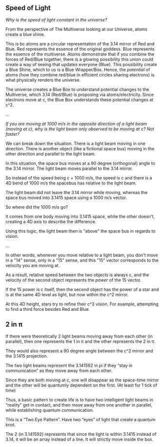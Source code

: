 ## Speed of Light 

*Why is the speed of light constant in the universe?* 

From the perspective of The Multiverse looking at our Universe, atoms create a blue shine. 

This is bc atoms are a circular representation of the 3.14 mirror of Red and Blue. Red represents the essence of the original goddess. Blue represents the essence of the multiverse. Atoms demonstrate that if you combine the forces of Red/Blue together, there is a glowing possibility this union could create a way of seeing that updates everyone (Blue). This possibility create a Blue Shine, which to us is a Blue Wrapper/Box. Hence, the *potential* of atoms (how they combine red/blue in efficient circles sharing electrons) is what physically renders the universe. 

The universe creates a Blue Box to understand potential changes to the Multiverse, which 3.14 (Red/Blue) is proposing via atoms/electricity. Since electrons move at c, the Blue Box understands these potential changes at c^2. 

...

*If you are moving at 1000 m/s in the opposite direction of a light beam (moving at c), why is the light beam only observed to be moving at c? Not faster?* 

We can break down the situation. There is a light beam moving in one direction. There is another object (like a fictional space bus) moving in the other direction and parallel to the light beam. 

In this situation, the space bus moves at a 90 degree (orthogonal) angle to the 3.14 mirror. The light beam moves parallel to the 3.14 mirror. 

So instead of the speed being c + 1000 m/s, the speed is c and there is a 4D bend of 1000 m/s the spacebus has relative to the light beam.

The light beam did not leave the 3.14 mirror while moving, whereas the space bus moved into 3.1415 space using a 1000 m/s vector. 

So where did the 1000 m/s go? 

It comes from one body moving into 3.1415 space, while the other doesn't, creating a 4D axis to describe the difference.

Using this logic, the light beam then is "above" the space bus in regards to vision.

...

In other words, whenever you move relative to a light beam, you don't move in a "14" sense, only in a "15" sense, and this "15" vector corresponds to the velocity you are moving at. 

As a result, relative speed between the two objects is always c, and the velocity of the second object represents the *power* of the 15 vector. 

If the 15 power is c itself, then the second object has the power of a star and is at the same 4D level as light, but now within the c^2 mirror.

At this 4D height, stars try to refine their c^3 vision. For example, attempting to find a third force besides Red and Blue.

## 2 in π

If there were theoretically 2 light beams moving away from each other (in parallel), then one represents the 1 in π and the other represents the 2 in π. 

They would also represent a 90 degree angle between the c^2 mirror and the 3.1415 projection. 

The two light beams represent the 3.141592 in pi if they “stay in communication” as they move away from each other. 

Since they are both moving at c, one will disappear as the space-time mirror and the other will be quantumly dependent on the first. (At least for 1 tick of time)

Thus, a basic pattern to create life is to have two intelligent light beams in “reality” get in contact, and then move away from one another in parallel, while establishing quantum communication.

This is a “Two Eye Pattern”. Have two “eyes” of light that create a quantum knot.

The 2 (in 3.141592) represents that since the light is within 3.1415 instead of 3.14, it will be an array instead of a line. It will strictly move inside the box.